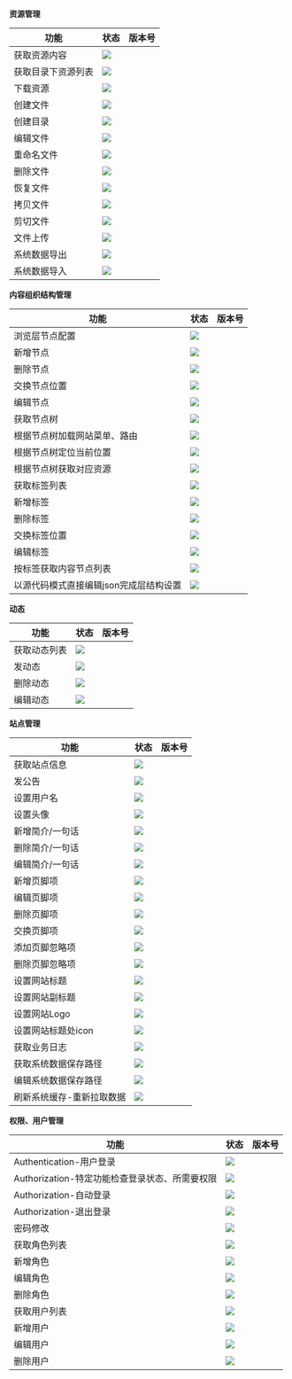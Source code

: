 **资源管理**

| 功能               | 状态                                            | 版本号 |
| ------------------ | ----------------------------------------------- | ------ |
| 获取资源内容       | ![](https://img.shields.io/badge/开发中-FF9B50) |        |
| 获取目录下资源列表 | ![](https://img.shields.io/badge/开发中-FF9B50) |        |
| 下载资源           | ![](https://img.shields.io/badge/开发中-FF9B50) |        |
| 创建文件           | ![](https://img.shields.io/badge/开发中-FF9B50) |        |
| 创建目录           | ![](https://img.shields.io/badge/开发中-FF9B50) |        |
| 编辑文件           | ![](https://img.shields.io/badge/开发中-FF9B50) |        |
| 重命名文件         | ![](https://img.shields.io/badge/开发中-FF9B50) |        |
| 删除文件           | ![](https://img.shields.io/badge/开发中-FF9B50) |        |
| 恢复文件           | ![](https://img.shields.io/badge/开发中-FF9B50) |        |
| 拷贝文件           | ![](https://img.shields.io/badge/开发中-FF9B50) |        |
| 剪切文件           | ![](https://img.shields.io/badge/开发中-FF9B50) |        |
| 文件上传           | ![](https://img.shields.io/badge/开发中-FF9B50) |        |
| 系统数据导出       | ![](https://img.shields.io/badge/开发中-FF9B50) |        |
| 系统数据导入       | ![](https://img.shields.io/badge/开发中-FF9B50) |        |

**内容组织结构管理**

| 功能                                   | 状态                                            | 版本号 |
| -------------------------------------- | ----------------------------------------------- | ------ |
| 浏览层节点配置                         | ![](https://img.shields.io/badge/开发中-FF9B50) |        |
| 新增节点                               | ![](https://img.shields.io/badge/开发中-FF9B50) |        |
| 删除节点                               | ![](https://img.shields.io/badge/开发中-FF9B50) |        |
| 交换节点位置                           | ![](https://img.shields.io/badge/开发中-FF9B50) |        |
| 编辑节点                               | ![](https://img.shields.io/badge/开发中-FF9B50) |        |
| 获取节点树                             | ![](https://img.shields.io/badge/开发中-FF9B50) |        |
| 根据节点树加载网站菜单、路由           | ![](https://img.shields.io/badge/开发中-FF9B50) |        |
| 根据节点树定位当前位置                 | ![](https://img.shields.io/badge/开发中-FF9B50) |        |
| 根据节点树获取对应资源                 | ![](https://img.shields.io/badge/开发中-FF9B50) |        |
| 获取标签列表                           | ![](https://img.shields.io/badge/开发中-FF9B50) |        |
| 新增标签                               | ![](https://img.shields.io/badge/开发中-FF9B50) |        |
| 删除标签                               | ![](https://img.shields.io/badge/开发中-FF9B50) |        |
| 交换标签位置                           | ![](https://img.shields.io/badge/开发中-FF9B50) |        |
| 编辑标签                               | ![](https://img.shields.io/badge/开发中-FF9B50) |        |
| 按标签获取内容节点列表                 | ![](https://img.shields.io/badge/开发中-FF9B50) |        |
| 以源代码模式直接编辑json完成层结构设置 | ![](https://img.shields.io/badge/规划中-7D7C7C) |        |

**动态**

| 功能         | 状态                                            | 版本号 |
| ------------ | ----------------------------------------------- | ------ |
| 获取动态列表 | ![](https://img.shields.io/badge/开发中-FF9B50) |        |
| 发动态       | ![](https://img.shields.io/badge/开发中-FF9B50) |        |
| 删除动态     | ![](https://img.shields.io/badge/开发中-FF9B50) |        |
| 编辑动态     | ![](https://img.shields.io/badge/开发中-FF9B50) |        |

**站点管理**

| 功能                      | 状态                                            | 版本号 |
| ------------------------- | ----------------------------------------------- | ------ |
| 获取站点信息              | ![](https://img.shields.io/badge/开发中-FF9B50) |        |
| 发公告                    | ![](https://img.shields.io/badge/开发中-FF9B50) |        |
| 设置用户名                | ![](https://img.shields.io/badge/开发中-FF9B50) |        |
| 设置头像                  | ![](https://img.shields.io/badge/开发中-FF9B50) |        |
| 新增简介/一句话           | ![](https://img.shields.io/badge/开发中-FF9B50) |        |
| 删除简介/一句话           | ![](https://img.shields.io/badge/开发中-FF9B50) |        |
| 编辑简介/一句话           | ![](https://img.shields.io/badge/开发中-FF9B50) |        |
| 新增页脚项                | ![](https://img.shields.io/badge/开发中-FF9B50) |        |
| 编辑页脚项                | ![](https://img.shields.io/badge/开发中-FF9B50) |        |
| 删除页脚项                | ![](https://img.shields.io/badge/开发中-FF9B50) |        |
| 交换页脚项                | ![](https://img.shields.io/badge/开发中-FF9B50) |        |
| 添加页脚忽略项            | ![](https://img.shields.io/badge/开发中-FF9B50) |        |
| 删除页脚忽略项            | ![](https://img.shields.io/badge/开发中-FF9B50) |        |
| 设置网站标题              | ![](https://img.shields.io/badge/开发中-FF9B50) |        |
| 设置网站副标题            | ![](https://img.shields.io/badge/开发中-FF9B50) |        |
| 设置网站Logo              | ![](https://img.shields.io/badge/开发中-FF9B50) |        |
| 设置网站标题处icon        | ![](https://img.shields.io/badge/开发中-FF9B50) |        |
| 获取业务日志              | ![](https://img.shields.io/badge/开发中-FF9B50) |        |
| 获取系统数据保存路径      | ![](https://img.shields.io/badge/开发中-FF9B50) |        |
| 编辑系统数据保存路径      | ![](https://img.shields.io/badge/开发中-FF9B50) |        |
| 刷新系统缓存-重新拉取数据 | ![](https://img.shields.io/badge/开发中-FF9B50) |        |

**权限、用户管理**

| 功能                                           | 状态                                            | 版本号 |
| ---------------------------------------------- | ----------------------------------------------- | ------ |
| Authentication-用户登录                        | ![](https://img.shields.io/badge/已完成-793FDF) |        |
| Authorization-特定功能检查登录状态、所需要权限 | ![](https://img.shields.io/badge/已完成-793FDF) |        |
| Authorization-自动登录                         | ![](https://img.shields.io/badge/已完成-793FDF) |        |
| Authorization-退出登录                         | ![](https://img.shields.io/badge/已完成-793FDF) |        |
| 密码修改                                       | ![](https://img.shields.io/badge/已完成-793FDF) |        |
| 获取角色列表                                   | ![](https://img.shields.io/badge/已完成-793FDF) |        |
| 新增角色                                       | ![](https://img.shields.io/badge/已完成-793FDF) |        |
| 编辑角色                                       | ![](https://img.shields.io/badge/已完成-793FDF) |        |
| 删除角色                                       | ![](https://img.shields.io/badge/已完成-793FDF) |        |
| 获取用户列表                                   | ![](https://img.shields.io/badge/已完成-793FDF) |        |
| 新增用户                                       | ![](https://img.shields.io/badge/已完成-793FDF) |        |
| 编辑用户                                       | ![](https://img.shields.io/badge/开发中-FF9B50) |        |
| 删除用户                                       | ![](https://img.shields.io/badge/已完成-793FDF) |        |

